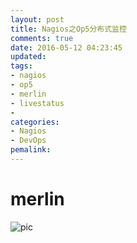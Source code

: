 ```yaml
---
layout: post
title: Nagios之Op5分布式监控
comments: true
date: 2016-05-12 04:23:45
updated:
tags:
- nagios
- op5
- merlin
- livestatus
-
categories:
- Nagios
- DevOps
pemalink:
---
```


# merlin

![pic](/images/merlin.PNG) 
